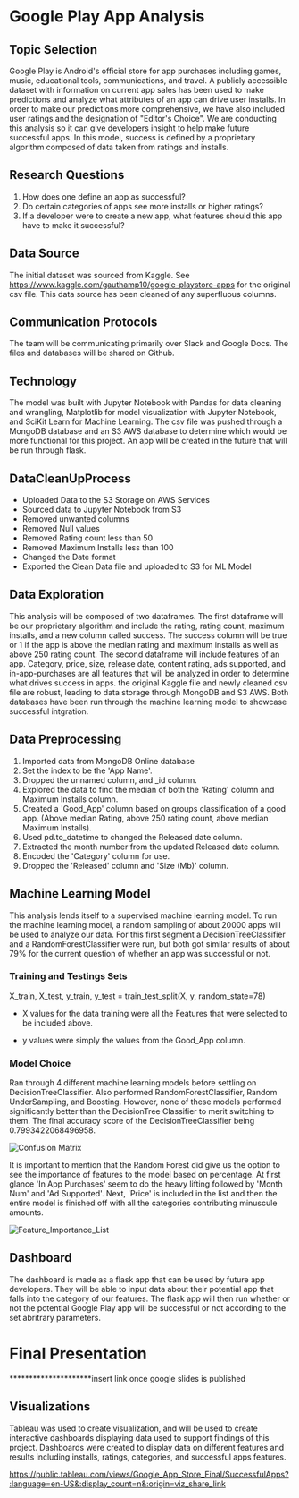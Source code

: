 
# Google Play App Analysis 

## Topic Selection
Google Play  is Android's official store for app purchases including games, music, educational tools, communications, and travel. A publicly accessible dataset with information on current app sales has been used to make predictions and analyze what attributes of an app can drive user installs. In order to make our predictions more comprehensive, we have also included user ratings and the designation of "Editor's Choice".  We are conducting this analysis so it can give developers insight to help make future successful apps. In this model, success is defined by a proprietary algorithm composed of data taken from ratings and installs.

## Research Questions
1. How does one define an app as successful?
2. Do  certain categories of apps see more installs or higher ratings?
3. If a developer were to create a new app, what features should this app have to make it successful? 

## Data Source
The initial dataset was sourced from Kaggle. See https://www.kaggle.com/gauthamp10/google-playstore-apps for the original csv file. This data source has been cleaned of any superfluous columns. 

## Communication Protocols
The team will be communicating primarily over Slack and Google Docs. The files and databases will be shared on Github. 

## Technology

The model was built with Jupyter Notebook with Pandas for data cleaning and wrangling, Matplotlib for model visualization with Jupyter Notebook, and SciKit Learn for Machine Learning. The csv file was pushed through a MongoDB database and an S3 AWS database to determine which would be more functional for this project. An app will be created in the future that will be run through flask.   

## DataCleanUpProcess

- Uploaded Data to the S3 Storage on AWS Services
- Sourced data to Jupyter Notebook from S3
- Removed unwanted columns
- Removed Null values
- Removed Rating count less than 50
- Removed Maximum Installs less than 100
- Changed the Date format 
- Exported the Clean Data file and uploaded to S3 for ML Model 

## Data Exploration
This analysis will be composed of two dataframes. The first dataframe will be our proprietary algorithm and include the rating, rating count, maximum installs, and a new column called success. The success column will be true or 1 if the app is above the median rating and maximum installs as well as above 250 rating count. The second dataframe will include features of an app. Category, price, size, release date, content rating, ads supported, and in-app-purchases are all features that will be analyzed in order to determine what drives success in apps. the original Kaggle file and newly cleaned csv file are robust, leading to data storage through MongoDB and S3 AWS. Both databases have been run through the machine learning model to showcase successful intgration.  

## Data Preprocessing

1. Imported data from MongoDB Online database
2. Set the index to be the 'App Name'.
3. Dropped the unnamed column, and _id column.
4. Explored the data to find the median of both the 'Rating' column and Maximum Installs column.
5. Created a 'Good_App' column based on groups classification of a good app. (Above median Rating, above 250 rating count, above median Maximum Installs).
6. Used pd.to_datetime to changed the Released date column.
7. Extracted the month number from the updated Released date column.
8. Encoded the 'Category' column for use.
9. Dropped the 'Released' column and 'Size (Mb)' column.


## Machine Learning Model 
This analysis lends itself to a supervised machine learning model. To run the machine learning model, a random sampling of about 20000 apps will be used to analyze our data. For this first segment a DecisionTreeClassifier and a RandomForestClassifier were run, but both got similar results of about 79% for the current question of whether an app was successful or not.  

### Training and Testings Sets

X_train, X_test, y_train, y_test = train_test_split(X, y, random_state=78)

- X values for the data training were all the Features that were selected to be included above.

- y values were simply the values from the Good_App column.

### Model Choice

Ran through 4 different machine learning models before settling on DecisionTreeClassifier. Also performed RandomForestClassifier,
Random UnderSampling, and Boosting. However, none of these models performed significantly better than the DecisionTree Classifier to merit
switching to them. The final accuracy score of the DecisionTreeClassifier being 0.7993422068496958.

![Confusion Matrix](https://github.com/Alyssa-Ann/Machine_Learning_Dashboard_Capstone_2021/blob/Machine_Learn/Images/DecisionTreeClassifier_ConfusionMatrix.png)
 
 It is important to mention that the Random Forest did give us the option to see the importance of features to the model based on percentage. At first glance 'In App
Purchases' seem to do the heavy lifting followed by 'Month Num' and 'Ad Supported'. Next, 'Price' is included in the list and then the entire model is finished off with all
the categories contributing minuscule amounts.

![Feature_Importance_List](https://github.com/Alyssa-Ann/Machine_Learning_Dashboard_Capstone_2021/blob/Machine_Learn/Images/Feature_Importance_List.png)


## Dashboard
The dashboard is made as a flask app that can be used by future app developers. They will be able to input data about their potential app that falls into the category of our features. The flask app will then run whether or not the potential Google Play app will be successful or not according to the set abritrary parameters.  


# Final Presentation 

*********************insert link once google slides is published 

## Visualizations

Tableau was used to create visualization, and will be used to create interactive dashboards displaying data used to support findings of this project. Dashboards were created to display data on different features and results including installs, ratings, categories, and successful apps features.

https://public.tableau.com/views/Google_App_Store_Final/SuccessfulApps?:language=en-US&:display_count=n&:origin=viz_share_link



